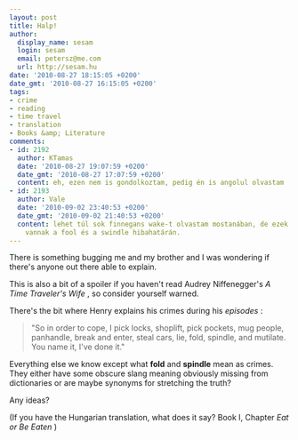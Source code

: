 ```yaml
---
layout: post
title: Halp!
author:
  display_name: sesam
  login: sesam
  email: petersz@me.com
  url: http://sesam.hu
date: '2010-08-27 18:15:05 +0200'
date_gmt: '2010-08-27 16:15:05 +0200'
tags:
- crime
- reading
- time travel
- translation
- Books &amp; Literature
comments:
- id: 2192
  author: KTamas
  date: '2010-08-27 19:07:59 +0200'
  date_gmt: '2010-08-27 17:07:59 +0200'
  content: eh, ezen nem is gondolkoztam, pedig én is angolul olvastam
- id: 2193
  author: Vale
  date: '2010-09-02 23:40:53 +0200'
  date_gmt: '2010-09-02 21:40:53 +0200'
  content: lehet túl sok finnegans wake-t olvastam mostanában, de ezek nekem belül
    vannak a fool és a swindle hibahatárán.
---
```


There is something bugging me and my brother and I was wondering if there's anyone out there able to explain.

This is also a bit of a spoiler if you haven't read Audrey Niffenegger's _A Time Traveler's Wife_ , so consider yourself warned.

There's the bit where Henry explains his crimes during his _episodes_ :

> "So in order to cope, I pick locks, shoplift, pick pockets, mug people, panhandle, break and enter, steal cars, lie, fold, spindle, and mutilate. You name it, I've done it."

Everything else we know except what **fold** and **spindle** mean as crimes. They either have some obscure slang meaning obviously missing from dictionaries or are maybe synonyms for stretching the truth?

Any ideas?

(If you have the Hungarian translation, what does it say? Book I, Chapter _Eat or Be Eaten_ )
